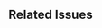 <!--
  Thank you for contributing to responsive_notebook_background!

  Please provide a clear and concise title for your pull request, and describe the changes you’ve made in detail below.

  Before submitting, please review our contribution guidelines:
  https://github.com/cosee/responsive_notebook_background/blob/main/CONTRIBUTING.md
-->

## Related Issues

<!-- If this pull request addresses one or more issues, please reference them here (e.g., Fixes #123). -->
